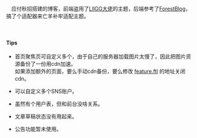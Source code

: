 &emsp;应付秋招搭建的博客，前端盗用了[LIlGG大佬](https://github.com/LIlGG/halo-theme-sakura)的主题，后端参考了[ForestBlog](https://github.com/saysky/ForestBlog)，搞了个适配器来亡羊补牢适配主题。<br>
<br>
<br>
#### Tips
* 首页聚焦页可自定义多个，由于自己的服务器加载图片太慢了，因此把图片资源备份了一份用cdn加速。<br>
  如果添加额外的页面，要么手动cdn备份，要么修改 [feature.ftl](https://github.com/Quitomos/blog/blob/master/src/main/webapp/WEB-INF/view/templates/themes/sakura/layouts/feature.ftl#L19) 的地址关闭cdn。<br>
  
  

* 可以自定义多个SNS账户。<br>


* 虽然有个用户表，但和前台没啥关系。<br>


* 文章草稿状态没有用起来。<br>


* 公告功能暂未使用。